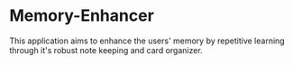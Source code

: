 # Memory-Enhancer
This application aims to enhance the users' memory by repetitive learning through it's robust note keeping and card organizer.
